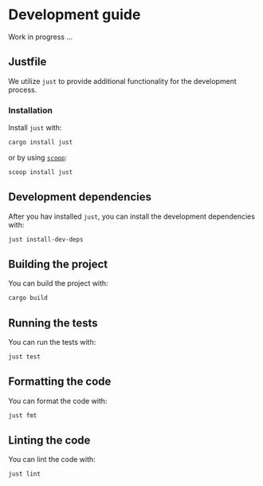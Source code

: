 # Development guide

Work in progress ...

## Justfile

We utilize `just` to provide additional functionality for the development
process.

### Installation

Install `just` with:

```bash
cargo install just
```

or by using [`scoop`](https://scoop.sh/):

```bash
scoop install just
```

## Development dependencies

After you hav installed `just`, you can install the development dependencies with:

```bash
just install-dev-deps
```

## Building the project

You can build the project with:

```bash
cargo build
```

## Running the tests

You can run the tests with:

```bash
just test
```

## Formatting the code

You can format the code with:

```bash
just fmt
```

## Linting the code

You can lint the code with:

```bash
just lint
```
